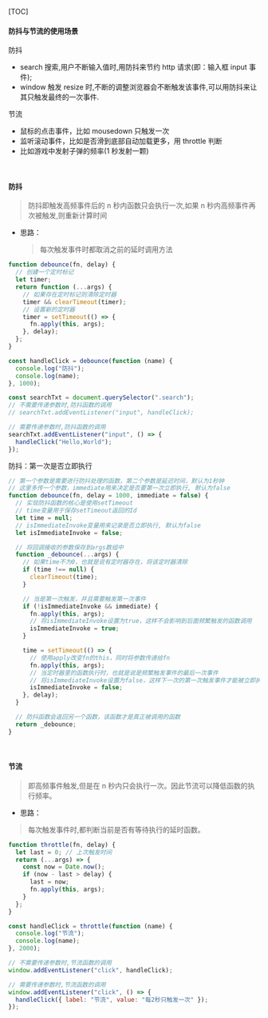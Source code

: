 [TOC]

#### 防抖与节流的使用场景

防抖

- search 搜索,用户不断输入值时,用防抖来节约 http 请求(即：输入框 input 事件);
- window 触发 resize 时,不断的调整浏览器会不断触发该事件,可以用防抖来让其只触发最终的一次事件.

节流

- 鼠标的点击事件，比如 mousedown 只触发一次
- 监听滚动事件，比如是否滑到底部自动加载更多，用 throttle 判断
- 比如游戏中发射子弹的频率(1 秒发射一颗)

&nbsp;

#### 防抖

> 防抖即触发高频事件后的 n 秒内函数只会执行一次,如果 n 秒内高频事件再次被触发,则重新计算时间

- 思路：
  > 每次触发事件时都取消之前的延时调用方法

```js
function debounce(fn, delay) {
  // 创建一个定时标记
  let timer;
  return function (...args) {
    // 如果存在定时标记则清除定时器
    timer && clearTimeout(timer);
    // 设置新的定时器
    timer = setTimeout(() => {
      fn.apply(this, args);
    }, delay);
  };
}

const handleClick = debounce(function (name) {
  console.log("防抖");
  console.log(name);
}, 1000);

const searchTxt = document.querySelector(".search");
// 不需要传递参数时,防抖函数的调用
// searchTxt.addEventListener("input", handleClick);

// 需要传递参数时,防抖函数的调用
searchTxt.addEventListener("input", () => {
  handleClick("Hello,World");
});
```

防抖：第一次是否立即执行

```js
// 第一个参数是需要进行防抖处理的函数，第二个参数是延迟时间，默认为1秒钟
// 这里多传一个参数，immediate用来决定是否要第一次立即执行, 默认为false
function debounce(fn, delay = 1000, immediate = false) {
  // 实现防抖函数的核心是使用setTimeout
  // time变量用于保存setTimeout返回的Id
  let time = null;
  // isImmediateInvoke变量用来记录是否立即执行, 默认为false
  let isImmediateInvoke = false;

  // 将回调接收的参数保存到args数组中
  function _debounce(...args) {
    // 如果time不为0，也就是说有定时器存在，将该定时器清除
    if (time !== null) {
      clearTimeout(time);
    }

    // 当是第一次触发，并且需要触发第一次事件
    if (!isImmediateInvoke && immediate) {
      fn.apply(this, args);
      // 将isImmediateInvoke设置为true，这样不会影响到后面频繁触发的函数调用
      isImmediateInvoke = true;
    }

    time = setTimeout(() => {
      // 使用apply改变fn的this，同时将参数传递给fn
      fn.apply(this, args);
      // 当定时器里的函数执行时，也就是说是频繁触发事件的最后一次事件
      // 将isImmediateInvoke设置为false，这样下一次的第一次触发事件才能被立即执行
      isImmediateInvoke = false;
    }, delay);
  }

  // 防抖函数会返回另一个函数，该函数才是真正被调用的函数
  return _debounce;
}
```

&nbsp;

#### 节流

> 即高频事件触发,但是在 n 秒内只会执行一次。因此节流可以降低函数的执行频率。

- 思路：

> 每次触发事件时,都判断当前是否有等待执行的延时函数。

```js
function throttle(fn, delay) {
  let last = 0; // 上次触发时间
  return (...args) => {
    const now = Date.now();
    if (now - last > delay) {
      last = now;
      fn.apply(this, args);
    }
  };
}

const handleClick = throttle(function (name) {
  console.log("节流");
  console.log(name);
}, 2000);

// 不需要传递参数时,节流函数的调用
window.addEventListener("click", handleClick);

// 需要传递参数时,节流函数的调用
window.addEventListener("click", () => {
  handleClick({ label: "节流", value: "每2秒只触发一次" });
});
```

